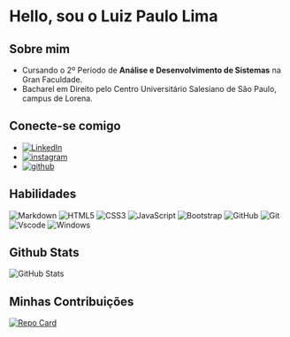 # Hello, sou o Luiz Paulo Lima

## Sobre mim
* Cursando o 2º Período de **Análise e Desenvolvimento de Sistemas** na Gran Faculdade.
* Bacharel em Direito pelo Centro Universitário Salesiano de São Paulo, campus de Lorena.

## Conecte-se comigo
* [![LinkedIn](https://img.shields.io/badge/LinkedIn-000?style=for-the-badge&logo=linkedin)](https://www.linkedin.com/in/luiz-paulo-ribeiro-de-lima-b76727177/)
* [![instagram](https://img.shields.io/badge/instagram-000?style=for-the-badge&logo=instagram)](https://www.instagram.com/luizpaulolima.adv/)
* [![github](https://img.shields.io/badge/github-000?style=for-the-badge&logo=github)](https://github.com/luizpaulorlima)

## Habilidades
![Markdown](https://img.shields.io/badge/Markdown-000?style=for-the-badge&logo=markdown)
![HTML5](https://img.shields.io/badge/HTML5-E34F26?style=for-the-badge&logo=html5&logoColor=white)
![CSS3](https://img.shields.io/badge/CSS3-1572B6?style=for-the-badge&logo=css3&logoColor=white)
![JavaScript](https://img.shields.io/badge/JavaScript-F7DF1E?style=for-the-badge&logo=javascript&logoColor=black)
![Bootstrap](https://img.shields.io/badge/-boostrap-0D1117?style=for-the-badge&logo=bootstrap&labelColor=0D1117)
![GitHub](https://img.shields.io/badge/GitHub-100000?style=for-the-badge&logo=github&logoColor=white)
![Git](https://img.shields.io/badge/GIT-E44C30?style=for-the-badge&logo=git&logoColor=white)
![Vscode](https://img.shields.io/badge/Vscode-007ACC?style=for-the-badge&logo=visual-studio-code&logoColor=white)
![Windows](https://img.shields.io/badge/Windows-000?style=for-the-badge&logo=windows&logoColor=2CA5E0)

## Github Stats
![GitHub Stats](https://github-readme-stats.vercel.app/api?username=luizpaulorlima&theme=transparent&bg_color=000&border_color=FFF=true&icon_color=30A3DC&title_color=FFF&text_color=FFF)

## Minhas Contribuições
[![Repo Card](https://github-readme-stats.vercel.app/api/pin/?username=luizpaulorlima&repo=dio-lab-open-source&bg_color=000&border_color=FFF&show_icons=true&icon_color=30A3DC&stitle_color=FFF&text_color=FFF)](https://github.com/luizpaulorlima/dio-lab-open-source)
